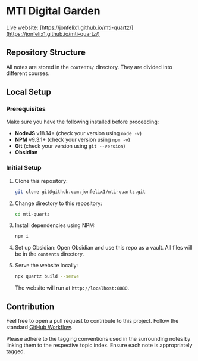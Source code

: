 # MTI Digital Garden

Live website: [https://jonfelix1.github.io/mti-quartz/](https://jonfelix1.github.io/mti-quartz/)

## Repository Structure

All notes are stored in the `contents/` directory. They are divided into different courses.

## Local Setup

### Prerequisites
Make sure you have the following installed before proceeding:

- **NodeJS** v18.14+ (check your version using `node -v`)
- **NPM** v9.3.1+ (check your version using `npm -v`)
- **Git** (check your version using `git --version`)
- **Obsidian**

### Initial Setup

1. Clone this repository:
    ```bash
    git clone git@github.com:jonfelix1/mti-quartz.git
    ```

2. Change directory to this repository:
    ```bash
    cd mti-quartz
    ```

3. Install dependencies using NPM:
    ```bash
    npm i
    ```

4. Set up Obsidian: Open Obsidian and use this repo as a vault. All files will be in the `contents` directory.

5. Serve the website locally:
    ```bash
    npx quartz build --serve
    ```
    The website will run at `http://localhost:8080`.

## Contribution

Feel free to open a pull request to contribute to this project. Follow the standard [GitHub Workflow](https://gist.github.com/Chaser324/ce0505fbed06b947d962).

Please adhere to the tagging conventions used in the surrounding notes by linking them to the respective topic index. Ensure each note is appropriately tagged.